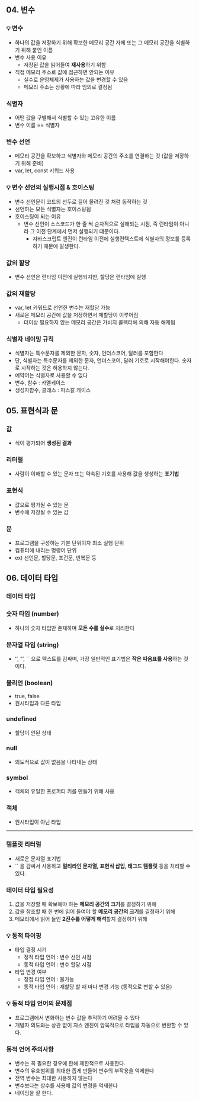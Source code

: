 ## 04. 변수

### 💡 변수

- 하나의 값을 저장하기 위해 확보한 메모리 공간 자체 또는 그 메모리 공간을 식별하기 위해 붙인 이름
- 변수 사용 이유
  - 저장된 값을 읽어들여 **재사용**하기 위함
- 직접 메모리 주소로 값에 접근하면 안되는 이유
  - 실수로 운영체제가 사용하는 값을 변경할 수 있음
  - 메모리 주소는 상황에 따라 임의로 결정됨

### 식별자

- 어떤 값을 구별해서 식별할 수 있는 고유한 이름
- 변수 이름 == 식별자

### 변수 선언

- 메모리 공간을 확보하고 식별자와 메모리 공간의 주소를 연결하는 것 (값을 저장하기 위해 준비)
- var, let, const 키워드 사용

### 💡 변수 선언의 실행시점 & 호이스팅

- 변수 선언문이 코드의 선두로 끌어 올려진 것 처럼 동작하는 것
- 선언하는 모든 식별자는 호이스팅됨
- 호이스팅이 되는 이유
  - 변수 선언이 소스코드가 한 줄 씩 순차적으로 실해되는 시점, 즉 런타임이 아니라 그 이전 단계에서 먼저 실행되기 떄문이다.
    - 자바스크립트 엔진이 런타임 이전에 실행컨텍스트에 식별자의 정보를 등록하기 때문에 발생한다.

### 값의 할당

- 변수 선언은 런타임 이전에 실행되지만, 할당은 런타임에 실행

### 값의 재할당

- var, let 키워드로 선언한 변수는 재할당 가능
- 새로운 메모리 공간에 값을 저장하면서 재할당이 이루어짐
  - 더이상 필요하지 않는 메모리 공간은 가비지 콜렉터에 의해 자동 해제됨

### 식별자 네이밍 규칙

- 식별자는 특수문자를 제외한 문자, 숫자, 언더스코어, 달러를 포함한다
- 단, 식별자는 특수문자를 제외한 문자, 언더스코어, 달러 기호로 시작해야한다. 숫자로 시작하는 것은 허용하지 않는다.
- 예약어는 식별자로 사용할 수 없다
- 변수, 함수 : 카멜케이스
- 생성자함수, 클래스 : 파스칼 케이스

## 05. 표현식과 문

### 값

- 식이 평가되어 **생성된 결과**

### 리터럴

- 사람이 이해할 수 있는 문자 또는 약속된 기호를 사용해 값을 생성하는 **표기법**

### 표현식

- 값으로 평가될 수 있는 문
- 변수에 저장될 수 있는 값

### 문

- 프로그램을 구성하는 기본 단위이자 최소 실행 단위
- 컴퓨터에 내리는 명령어 단위
- ex) 선언문, 할당문, 조건문, 반복문 등

## 06. 데이터 타입

### 데이터 타입

### 숫자 타입 (number)

- 하나의 숫자 타입만 존재하며 **모든 수를 실수**로 처리한다

### 문자열 타입 (string)

- ‘’, ”’, `` 으로 텍스트를 감싸며, 가장 일반적인 표기법은 **작은 따옴표를 사용**하는 것이다.

### 불리언 (boolean)

- true, false
- 원시타입과 다른 타입

### undefined

- 할당이 안된 상태

### null

- 의도적으로 값이 없음을 나타내는 상태

### symbol

- 객체의 유일한 프로퍼티 키를 만들기 위해 사용

### 객체

- 원시타입이 아닌 타입

---

### 템플릿 리터럴

- 새로운 문자열 표기법
- `` 을 감싸서 사용하고 **멀티라인 문자열, 표현식 삽입, 태그드 템플릿** 등을 처리할 수 있다.

### 데이터 타입 필요성

1. 값을 저장할 때 확보해야 하는 **메모리 공간의 크기**를 결정하기 위해
2. 값을 참조할 때 한 번에 읽어 들여야 할 **메모리 공간의 크기**를 결정하기 위해
3. 메모리에서 읽어 들인 **2진수를 어떻게 해석**할지 결정하기 위해

### 💡 동적 타이핑

- 타입 결정 시기
  - 정적 타입 언어 : 변수 선언 시점
  - 동적 타입 언어 : 변수 할당 시점
- 타입 변경 여부
  - 정접 타입 언어 : 불가능
  - 동적 타입 언어 : 재할당 할 때 마다 변경 가능 (동적으로 변할 수 있음)

### 💡 동적 타입 언어의 문제점

- 프로그램에서 변화하는 변수 값을 추적하기 어려울 수 있다
- 개발자 의도와는 상관 없이 자스 엔진이 암묵적으로 타입을 자동으로 변환할 수 있다.

### 동적 언어 주의사항

- 변수는 꼭 필요한 경우에 한해 제한적으로 사용한다.
- 변수의 유효범위를 최대한 좁게 만들어 변수의 부작용을 억제한다
- 전역 변수는 최대한 사용하지 않는다
- 변수보다는 상수를 사용해 값의 변경을 억제한다
- 네이밍을 잘 한다.
